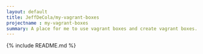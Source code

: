 ```yaml
---
layout: default
title: JeffDeCola/my-vagrant-boxes
projectname : my-vagrant-boxes
summary: A place for me to use vagrant boxes and create vagrant boxes.
---
```


{% include README.md %}
